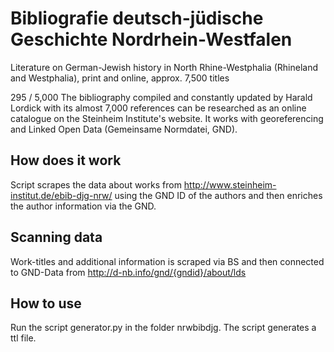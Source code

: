 # Bibliografie deutsch-jüdische Geschichte Nordrhein-Westfalen

Literature on German-Jewish history in North Rhine-Westphalia (Rhineland and Westphalia), print and online, approx. 7,500 titles


295 / 5,000
The bibliography compiled and constantly updated by Harald Lordick with its almost 7,000 references can be researched as an online catalogue on the Steinheim Institute's website. It works with georeferencing and Linked Open Data (Gemeinsame Normdatei, GND).



## How does it work

Script scrapes the data about works from http://www.steinheim-institut.de/ebib-djg-nrw/ using the GND ID of the authors and then enriches the author information via the GND.

## Scanning data

Work-titles and additional information is scraped via BS and then connected to GND-Data from http://d-nb.info/gnd/{gndid}/about/lds

## How to use

Run the script generator.py in the folder nrwbibdjg. The script generates a ttl file.
